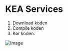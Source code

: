 # KEA Services

1. Download koden
2. Compile koden
3. Kør koden.

![Image](https://user-images.githubusercontent.com/22276218/93453227-b4046500-f8d9-11ea-930c-5e116a0fdb83.png)
